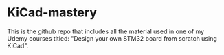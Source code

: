 # KiCad-mastery
This is the github repo that includes all the material used in one of my Udemy courses titled: "Design your own STM32 board from scratch using KiCad".


